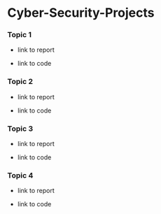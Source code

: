 # Cyber-Security-Projects

### Topic 1

- link to report

- link to code

### Topic 2

- link to report

- link to code

### Topic 3

- link to report

- link to code

### Topic 4

- link to report

- link to code
